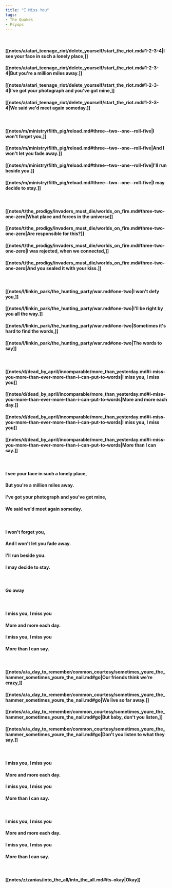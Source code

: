 ```yaml
---
title: "I Miss You"
tags:
- The Quakes
- Psyops
---
```

&nbsp;
#### [[notes/a/atari_teenage_riot/delete_yourself/start_the_riot.md#1-2-3-4|I see your face in such a lonely place,]]
#### [[notes/a/atari_teenage_riot/delete_yourself/start_the_riot.md#1-2-3-4|But you're a million miles away.]]
#### [[notes/a/atari_teenage_riot/delete_yourself/start_the_riot.md#1-2-3-4|I've got your photograph and you've got mine,]]
#### [[notes/a/atari_teenage_riot/delete_yourself/start_the_riot.md#1-2-3-4|We said we'd meet again someday.]]
&nbsp;
#### [[notes/m/ministry/filth_pig/reload.md#three--two--one--roll-five|I won't forget you,]]
#### [[notes/m/ministry/filth_pig/reload.md#three--two--one--roll-five|And I won't let you fade away.]]
#### [[notes/m/ministry/filth_pig/reload.md#three--two--one--roll-five|I'll run beside you.]]
#### [[notes/m/ministry/filth_pig/reload.md#three--two--one--roll-five|I may decide to stay.]]
&nbsp;
#### [[notes/t/the_prodigy/invaders_must_die/worlds_on_fire.md#three-two-one-zero|What place and forces in the universe]]
#### [[notes/t/the_prodigy/invaders_must_die/worlds_on_fire.md#three-two-one-zero|Are responsible for this?]]
#### [[notes/t/the_prodigy/invaders_must_die/worlds_on_fire.md#three-two-one-zero|I was rejected, when we connected,]]
#### [[notes/t/the_prodigy/invaders_must_die/worlds_on_fire.md#three-two-one-zero|And you sealed it with your kiss.]]
&nbsp;
#### [[notes/l/linkin_park/the_hunting_party/war.md#one-two|I won't defy you,]]
#### [[notes/l/linkin_park/the_hunting_party/war.md#one-two|I'll be right by you all the way.]]
#### [[notes/l/linkin_park/the_hunting_party/war.md#one-two|Sometimes it's hard to find the words,]]
#### [[notes/l/linkin_park/the_hunting_party/war.md#one-two|The words to say]]
&nbsp;
#### [[notes/d/dead_by_april/incomparable/more_than_yesterday.md#i-miss-you-more-than-ever-more-than-i-can-put-to-words|I miss you, I miss you]]
#### [[notes/d/dead_by_april/incomparable/more_than_yesterday.md#i-miss-you-more-than-ever-more-than-i-can-put-to-words|More and more each day.]]
#### [[notes/d/dead_by_april/incomparable/more_than_yesterday.md#i-miss-you-more-than-ever-more-than-i-can-put-to-words|I miss you, I miss you]]
#### [[notes/d/dead_by_april/incomparable/more_than_yesterday.md#i-miss-you-more-than-ever-more-than-i-can-put-to-words|More than I can say.]]
&nbsp;
#### I see your face in such a lonely place,
#### But you're a million miles away.
#### I've got your photograph and you've got mine,
#### We said we'd meet again someday.
&nbsp;
#### I won't forget you,
#### And I won't let you fade away.
#### I'll run beside you.
#### I may decide to stay.
&nbsp;
#### Go away
&nbsp;
#### I miss you, I miss you
#### More and more each day.
#### I miss you, I miss you
#### More than I can say.
&nbsp;
#### [[notes/a/a_day_to_remember/common_courtesy/sometimes_youre_the_hammer_sometimes_youre_the_nail.md#go|Our friends think we're crazy,]]
#### [[notes/a/a_day_to_remember/common_courtesy/sometimes_youre_the_hammer_sometimes_youre_the_nail.md#go|We live so far away.]]
#### [[notes/a/a_day_to_remember/common_courtesy/sometimes_youre_the_hammer_sometimes_youre_the_nail.md#go|But baby, don't you listen,]]
#### [[notes/a/a_day_to_remember/common_courtesy/sometimes_youre_the_hammer_sometimes_youre_the_nail.md#go|Don't you listen to what they say.]]
&nbsp;
#### I miss you, I miss you
#### More and more each day.
#### I miss you, I miss you
#### More than I can say.
&nbsp;
#### I miss you, I miss you
#### More and more each day.
#### I miss you, I miss you
#### More than I can say.
&nbsp;
#### [[notes/z/zanias/into_the_all/into_the_all.md#its-okay|Okay]]
